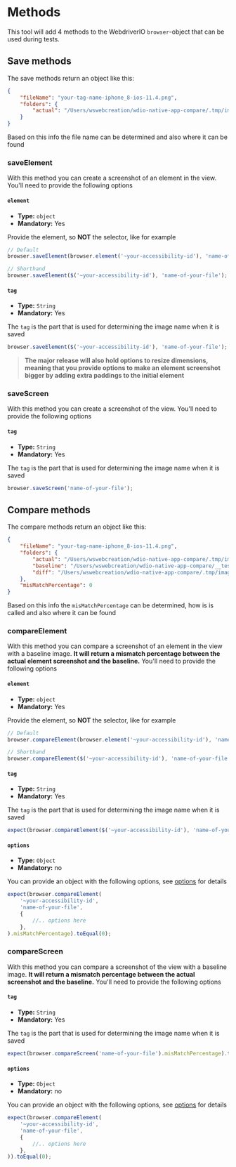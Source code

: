 # Methods
This tool will add 4 methods to the WebdriverIO `browser`-object that can be used during tests.

## Save methods
The save methods return an object like this:

```json
{
    "fileName": "your-tag-name-iphone_8-ios-11.4.png",
    "folders": {
        "actual": "/Users/wswebcreation/wdio-native-app-compare/.tmp/image-compare/actual/iphone_8"
    }
}
```

Based on this info the file name can be determined and also where it can be found

### saveElement
With this method you can create a screenshot of an element in the view. You'll need to provide the following options

#### `element`
- **Type:** `object`
- **Mandatory:** Yes

Provide the element, so **NOT** the selector, like for example

```js
// Default
browser.saveElement(browser.element('~your-accessibility-id'), 'name-of-your-file');

// Shorthand
browser.saveElement($('~your-accessibility-id'), 'name-of-your-file');
```

#### `tag`
- **Type:** `String`
- **Mandatory:** Yes

The `tag` is the part that is used for determining the image name when it is saved

```js
browser.saveElement($('~your-accessibility-id'), 'name-of-your-file');
```

> **The major release will also hold options to resize dimensions, meaning that you provide options to make an element screenshot bigger by adding extra paddings to the initial element**

### saveScreen
With this method you can create a screenshot of the view. You'll need to provide the following options

#### `tag`
- **Type:** `String`
- **Mandatory:** Yes

The `tag` is the part that is used for determining the image name when it is saved

```js
browser.saveScreen('name-of-your-file');
```

## Compare methods
The compare methods return an object like this:

```json
{
    "fileName": "your-tag-name-iphone_8-ios-11.4.png",
    "folders": {
        "actual": "/Users/wswebcreation/wdio-native-app-compare/.tmp/image-compare/actual/iphone_8",
        "baseline": "/Users/wswebcreation/wdio-native-app-compare/__tests__/e2e/image-baseline/iphone_8",
        "diff": "/Users/wswebcreation/wdio-native-app-compare/.tmp/image-compare/diff/iphone_8"
    },
    "misMatchPercentage": 0
}
```

Based on this info the `misMatchPercentage` can be determined, how is is called and also where it can be found

### compareElement
With this method you can compare a screenshot of an element in the view with a baseline image. **It will return a mismatch percentage between the actual element screenshot and the baseline.**
You'll need to provide the following options

#### `element`
- **Type:** `object`
- **Mandatory:** Yes

Provide the element, so **NOT** the selector, like for example

```js
// Default
browser.compareElement(browser.element('~your-accessibility-id'), 'name-of-your-file');

// Shorthand
browser.compareElement($('~your-accessibility-id'), 'name-of-your-file');
```

#### `tag`
- **Type:** `String`
- **Mandatory:** Yes

The `tag` is the part that is used for determining the image name when it is saved

```js
expect(browser.compareElement($('~your-accessibility-id'), 'name-of-your-file')).toEqual(0);
```

#### `options`
- **Type:** `Object`
- **Mandatory:** no

You can provide an object with the following options, see [options](./OPTIONS.md#method-options) for details

```js
expect(browser.compareElement(
    '~your-accessibility-id',
    'name-of-your-file',
    {
        //.. options here
    },
).misMatchPercentage).toEqual(0);
```

### compareScreen
With this method you can compare a screenshot of the view with a baseline image. **It will return a mismatch percentage between the actual screenshot and the baseline.**
You'll need to provide the following options

#### `tag`
- **Type:** `String`
- **Mandatory:** Yes

The `tag` is the part that is used for determining the image name when it is saved

```js
expect(browser.compareScreen('name-of-your-file').misMatchPercentage).toEqual(0);
```

#### `options`
- **Type:** `Object`
- **Mandatory:** no

You can provide an object with the following options, see [options](./OPTIONS.md#method-options) for details

```js
expect(browser.compareElement(
    '~your-accessibility-id',
    'name-of-your-file',
    {
        //.. options here
    },
)).toEqual(0);
```

